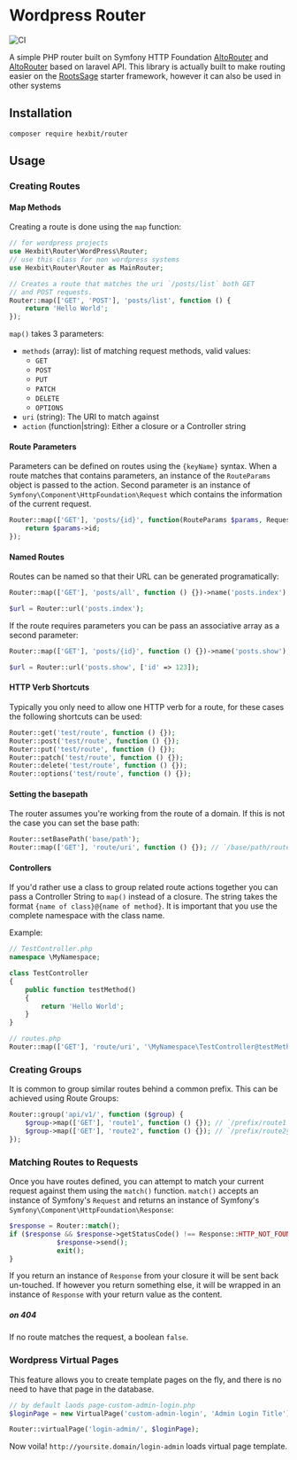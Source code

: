 # Wordpress Router
![CI](https://travis-ci.org/smarteist/wordpress-router.svg?branch=master)

A simple PHP router built on Symfony HTTP Foundation [AltoRouter](https://github.com/symfony/http-foundation) and [AltoRouter](https://github.com/dannyvankooten/AltoRouter) based on laravel API.
This library is actually built to make routing easier on the [RootsSage](https://github.com/roots/sage) starter framework, however it can also be used in other systems

## Installation

```
composer require hexbit/router
```

## Usage

### Creating Routes

#### Map Methods

Creating a route is done using the `map` function:

```php
// for wordpress projects
use Hexbit\Router\WordPress\Router;
// use this class for non wordpress systems
use Hexbit\Router\Router as MainRouter;

// Creates a route that matches the uri `/posts/list` both GET 
// and POST requests. 
Router::map(['GET', 'POST'], 'posts/list', function () {
    return 'Hello World';
});
```

`map()` takes 3 parameters:

- `methods` (array): list of matching request methods, valid values:
    + `GET`
    + `POST`
    + `PUT`
    + `PATCH`
    + `DELETE`
    + `OPTIONS`
- `uri` (string): The URI to match against
- `action`  (function|string): Either a closure or a Controller string

#### Route Parameters
Parameters can be defined on routes using the `{keyName}` syntax. When a route matches that contains parameters, an instance of the `RouteParams` object is passed to the action. Second parameter is an instance of `Symfony\Component\HttpFoundation\Request` which contains the information of the current request.

```php
Router::map(['GET'], 'posts/{id}', function(RouteParams $params, Request $request) {
    return $params->id;
});
```

#### Named Routes
Routes can be named so that their URL can be generated programatically:

```php
Router::map(['GET'], 'posts/all', function () {})->name('posts.index');

$url = Router::url('posts.index');
```

If the route requires parameters you can be pass an associative array as a second parameter:

```php
Router::map(['GET'], 'posts/{id}', function () {})->name('posts.show');

$url = Router::url('posts.show', ['id' => 123]);
```

#### HTTP Verb Shortcuts
Typically you only need to allow one HTTP verb for a route, for these cases the following shortcuts can be used:

```php
Router::get('test/route', function () {});
Router::post('test/route', function () {});
Router::put('test/route', function () {});
Router::patch('test/route', function () {});
Router::delete('test/route', function () {});
Router::options('test/route', function () {});
```

#### Setting the basepath
The router assumes you're working from the route of a domain. If this is not the case you can set the base path:

```php
Router::setBasePath('base/path');
Router::map(['GET'], 'route/uri', function () {}); // `/base/path/route/uri`
```

#### Controllers
If you'd rather use a class to group related route actions together you can pass a Controller String to `map()` instead of a closure. The string takes the format `{name of class}@{name of method}`. It is important that you use the complete namespace with the class name.

Example:

```php
// TestController.php
namespace \MyNamespace;

class TestController
{
    public function testMethod()
    {
        return 'Hello World';
    }
}

// routes.php
Router::map(['GET'], 'route/uri', '\MyNamespace\TestController@testMethod');
```

### Creating Groups
It is common to group similar routes behind a common prefix. This can be achieved using Route Groups:

```php
Router::group('api/v1/', function ($group) {
    $group->map(['GET'], 'route1', function () {}); // `/prefix/route1`
    $group->map(['GET'], 'route2', function () {}); // `/prefix/route2§`
});
```

### Matching Routes to Requests
Once you have routes defined, you can attempt to match your current request against them using the `match()` function. `match()` accepts an instance of Symfony's `Request` and returns an instance of Symfony's `Symfony\Component\HttpFoundation\Response`:

```php
$response = Router::match();
if ($response && $response->getStatusCode() !== Response::HTTP_NOT_FOUND) {
            $response->send();
            exit();
}
```

If you return an instance of `Response` from your closure it will be sent back un-touched. If however you return something else, it will be wrapped in an instance of `Response` with your return value as the content.
##### on 404
If no route matches the request, a boolean `false`.


### Wordpress Virtual Pages

This feature allows you to create template pages on the fly, and there is no need to have that page in the database.

```php
// by default laods page-custom-admin-login.php
$loginPage = new VirtualPage('custom-admin-login', 'Admin Login Title');

Router::virtualPage('login-admin/', $loginPage);
```

Now voila! ```http://yoursite.domain/login-admin``` loads virtual page template.